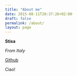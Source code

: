 ```yaml
---
title: "About me"
date: 2015-08-11T20:37:26+02:00
draft: false
permalink: /about/
layout: page
---
```

**Stisa**  

*From Italy*  

[Github](http://github.com/stisa)  

Ciao!
